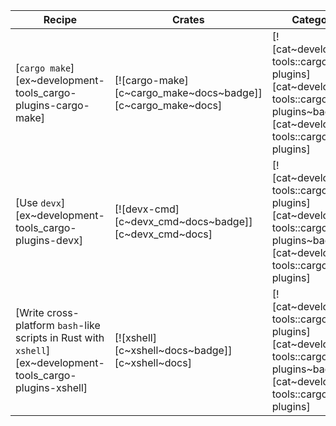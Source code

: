 | Recipe | Crates | Categories |
|--------|--------|------------|
| [`cargo make`][ex~development-tools_cargo-plugins-cargo-make] | [![cargo-make][c~cargo_make~docs~badge]][c~cargo_make~docs] | [![cat~development-tools::cargo-plugins][cat~development-tools::cargo-plugins~badge]][cat~development-tools::cargo-plugins] |
| [Use `devx`][ex~development-tools_cargo-plugins-devx] | [![devx-cmd][c~devx_cmd~docs~badge]][c~devx_cmd~docs] | [![cat~development-tools::cargo-plugins][cat~development-tools::cargo-plugins~badge]][cat~development-tools::cargo-plugins] |
| [Write cross-platform `bash`-like scripts in Rust with `xshell`][ex~development-tools_cargo-plugins-xshell] | [![xshell][c~xshell~docs~badge]][c~xshell~docs] | [![cat~development-tools::cargo-plugins][cat~development-tools::cargo-plugins~badge]][cat~development-tools::cargo-plugins] |
